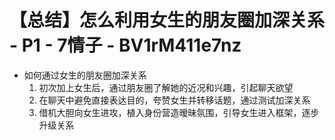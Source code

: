 # 【总结】怎么利用女生的朋友圈加深关系 - P1 - 7情子 - BV1rM411e7nz

-   如何通过女生的朋友圈加深关系
    1.  初次加上女生后，通过朋友圈了解她的近况和兴趣，引起聊天欲望
    2.  在聊天中避免直接表达目的，夸赞女生并转移话题，通过测试加深关系
    3.  借机大胆向女生进攻，植入身份营造暧昧氛围，引导女生进入框架，逐步升级关系